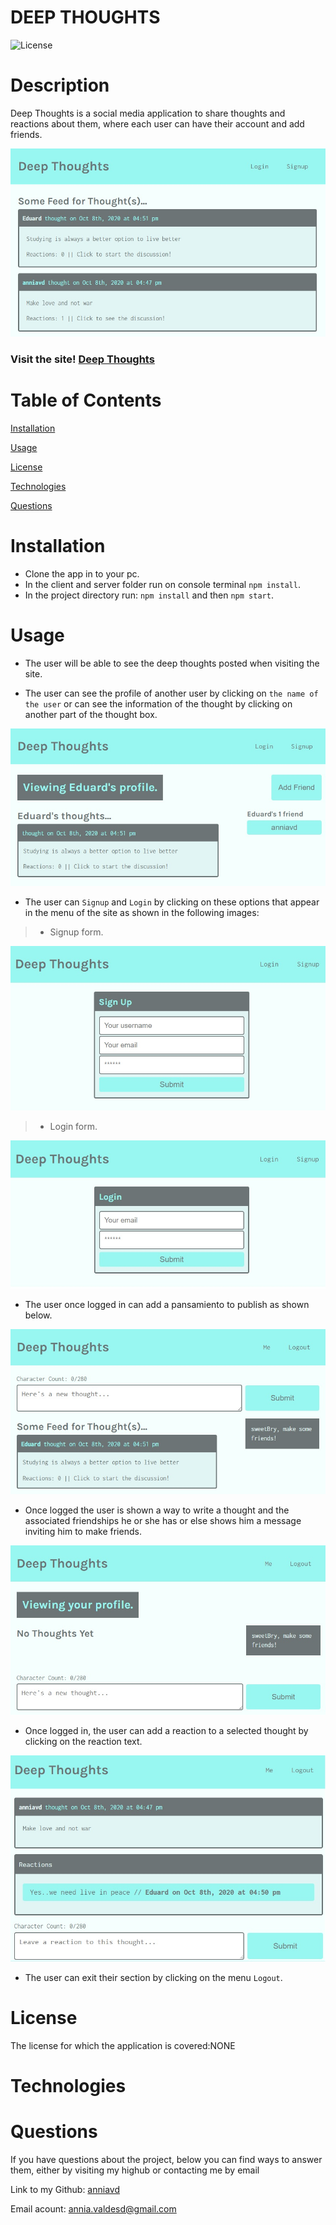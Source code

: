 # DEEP THOUGHTS
![License](https://img.shields.io/badge/License-NONE-grenn.svg)
  
# Description

Deep Thoughts is a social media application to share thoughts and reactions about them, where each user can have their account and add friends.

 ![home page](client/src/images/home-page.jpg)


### Visit the site! [Deep Thoughts](https://deepsthought.herokuapp.com/)



# Table of Contents

[Installation](#Installation)

[Usage](#Usage)

[License](#License)

[Technologies](#Technologies)

[Questions](#Questions)

# Installation
 - Clone the app in to your pc.
 - In the client and server folder run on console terminal  `npm install`.
- In the project directory run: `npm install` and then `npm start`.



# Usage
- The user will be able to see the deep thoughts posted when visiting the site.

- The user can see the profile of another user by clicking on `the name of the user` or can see the information of the thought by clicking on another part of the thought box.

![single post](client/src/images/single-post.jpg)


- The user can `Signup` and `Login`  by clicking on these options that appear in the menu of the site as shown in the following images:

> - Signup form.

 ![signup form for create account](client/src/images/signup.jpg)


> - Login form.

 ![ login form](client/src/images/login.jpg)


- The user once logged in can add a pansamiento to publish as shown below.

 ![create a thought](client/src/images/homepage-login.jpg)


- Once logged  the user is shown a way to write a thought and the associated friendships he or she has or else shows him a message inviting him to make friends.

 ![page ](client/src/images/me.jpg)


- Once logged in, the user can add a reaction to a selected thought by clicking on the reaction text.

 ![from for add reaction](client/src/images/add-reaction.jpg)

- The user can exit their section by clicking on the menu `Logout`.


# License
The license for which the application is covered:NONE 


# Technologies 




# Questions

  If you have questions about the project, below you can find ways to answer them, either by visiting my highub or contacting me by email
  
  Link to my Github: [anniavd](https://github.com/anniavd)

  
  Email acount: [annia.valdesd@gmail.com](mailto:annia.valdesd@gmail.com)